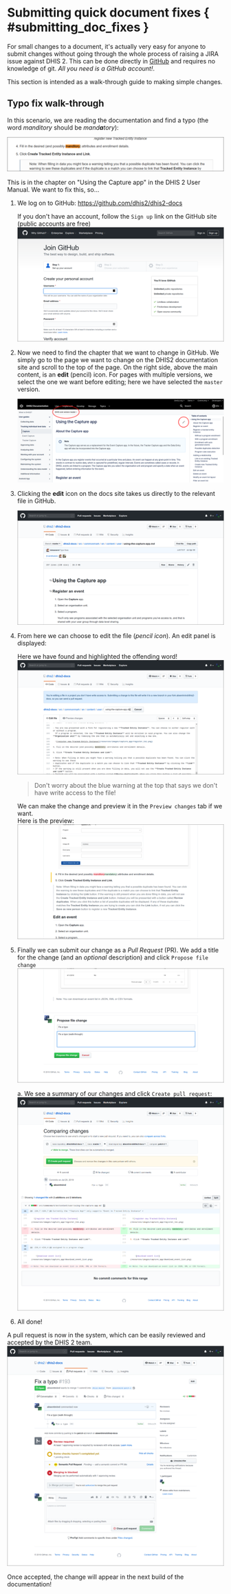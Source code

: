 # Submitting quick document fixes { #submitting_doc_fixes } 

For small changes to a document, it's actually very easy for anyone to
submit changes without going through the whole process of raising a JIRA
issue against DHIS 2. This can be done directly in
[GitHub](https://github.com/dhis2/dhis2-docs) and requires no knowledge of git.
_All you need is a GitHub account!_.

This section is intended as a walk-through guide to making simple changes.

## Typo fix walk-through

In this scenario, we are reading the documentation and find a typo (the word
_manditory_ should be _mand**a**tory_):

![A typo in Capture app documentation](resources/images/doc_pr_001.png)

This is in the chapter on "Using the Capture app" in the DHIS 2 User Manual.
We want to fix this, so...

1. We log on to GitHub: https://github.com/dhis2/dhis2-docs

    If you don't have an account, follow the `Sign up` link on the GitHub site  
    (public accounts are free)
    ![GitHub sign in](resources/images/doc_pr_001b.png)

2. Now we need to find the chapter that we want to change in GitHub. We simply go to the page we want to change on the DHIS2 documentation site and scroll to the top of the page. On the right side, above the main content, is an **edit** (pencil) icon. For pages with multiple versions, we select the one we want before editing; here we have selected the `master` version.
    
    ![Page on documentation site](resources/images/doc_pr_002b.png)

3. Clicking the **edit** icon on the docs site takes us directly to the relevant file in GitHub.

    ![Capture app chapter on GitHub](resources/images/doc_pr_004b.png)

4. From here we can choose to edit the file (_pencil icon_). An edit panel is displayed:

    Here we have found and highlighted the offending word!
    ![Edit](resources/images/doc_pr_005.png)

    > Don't worry about the blue warning at the top that says we don't have
    write access to the file!  

    We can make the change and preview it in the `Preview changes` tab if we want.  
    Here is the preview:
    ![Preview](resources/images/doc_pr_006.png)

5. Finally we can submit our change as a _Pull Request_ (PR).
    We add a title for the change (and an _optional_ description) and click
    `Propose file change`
    ![Submit the change](resources/images/doc_pr_007.png)

    a. We see a summary of our changes and click `Create pull request`:
    ![Submit the change](resources/images/doc_pr_008.png)

6. All done!

A pull request is now in the system, which can be easily reviewed
and accepted by the DHIS 2 team.
![Submit the change](resources/images/doc_pr_009.png)

Once accepted, the change will appear in the next build of the documentation!    
